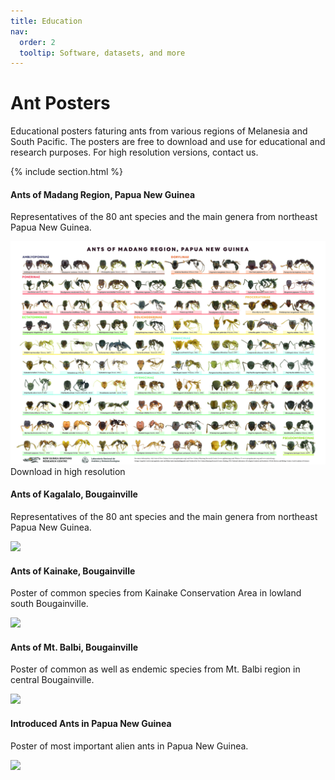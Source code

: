 ```yaml
---
title: Education
nav:
  order: 2
  tooltip: Software, datasets, and more
---
```


<h1>Ant Posters</h1>  

Educational posters faturing ants from various regions of Melanesia and South Pacific.
The posters are free to download and use for educational and research purposes. For high resolution versions, contact us. 


{% include section.html %}


<article>
  <div>
    <h4>Ants of Madang Region, Papua New Guinea</h4>
  <p>Representatives of the 80 ant species and the main genera from northeast Papua New Guinea.</p>
  <img src="../images/Ants_Madang_s.jpg">  
  <a>Download in high resolution</a>
  </div>
   <div>
    <h4>Ants of Kagalalo, Bougainville</h4>
  <p>Representatives of the 80 ant species and the main genera from northeast Papua New Guinea.</p>
 <img src="../images/Ants_Of_BG_Kagalalo (1).jpg">
  </div>
   <div>
    <h4>Ants of Kainake, Bougainville</h4>
  <p>Poster of common species from Kainake Conservation Area in lowland south Bougainville.</p>
<img src="../images/Ants_Of_BG_Kainake (1).jpg">
  </div>
   <div>
   <h4>Ants of Mt. Balbi, Bougainville</h4>
  <p>Poster of common as well as endemic species from Mt. Balbi region in central Bougainville. </p>
 <img src="../images/Ants_Of_BG_Mt.Balbi (1).jpg">
  </div>
   <div>
<h4>Introduced Ants in Papua New Guinea</h4>  
<p>Poster of most important alien ants in Papua New Guinea. </p>
  <img src="../images/introduced_ants_NG (2).jpg">
  </div>  
  
</article>